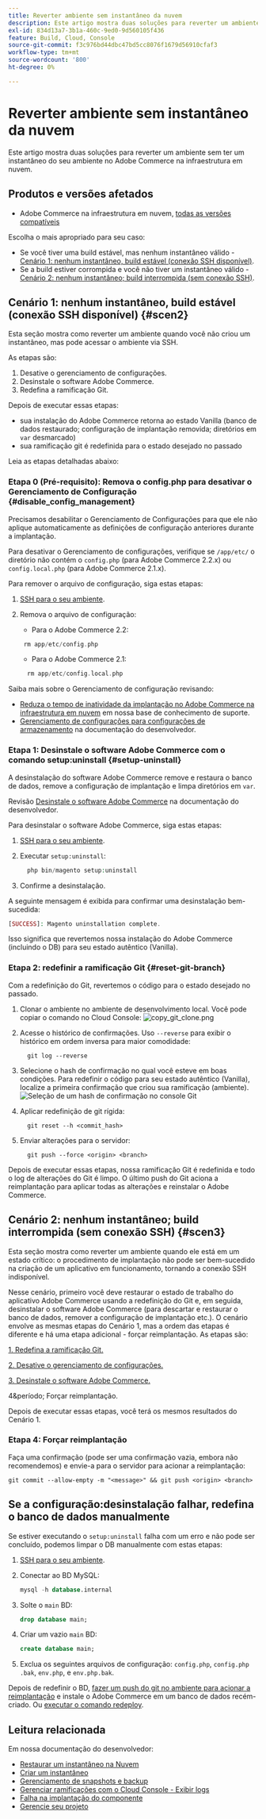 ```yaml
---
title: Reverter ambiente sem instantâneo da nuvem
description: Este artigo mostra duas soluções para reverter um ambiente sem ter um instantâneo do seu ambiente no Adobe Commerce na infraestrutura em nuvem.
exl-id: 834d13a7-3b1a-460c-9ed0-9d560105f436
feature: Build, Cloud, Console
source-git-commit: f3c976bd44dbc47bd5cc8076f1679d56910cfaf3
workflow-type: tm+mt
source-wordcount: '800'
ht-degree: 0%

---
```


# Reverter ambiente sem instantâneo da nuvem

Este artigo mostra duas soluções para reverter um ambiente sem ter um instantâneo do seu ambiente no Adobe Commerce na infraestrutura em nuvem.

## Produtos e versões afetados

* Adobe Commerce na infraestrutura em nuvem, [todas as versões compatíveis](https://magento.com/sites/default/files/magento-software-lifecycle-policy.pdf)

Escolha o mais apropriado para seu caso:

* Se você tiver uma build estável, mas nenhum instantâneo válido - [Cenário 1: nenhum instantâneo, build estável (conexão SSH disponível)](#scen2).
* Se a build estiver corrompida e você não tiver um instantâneo válido - [Cenário 2: nenhum instantâneo; build interrompida (sem conexão SSH)](#scen3).

## Cenário 1: nenhum instantâneo, build estável (conexão SSH disponível) {#scen2}

Esta seção mostra como reverter um ambiente quando você não criou um instantâneo, mas pode acessar o ambiente via SSH.

As etapas são:

1. Desative o gerenciamento de configurações.
1. Desinstale o software Adobe Commerce.
1. Redefina a ramificação Git.

Depois de executar essas etapas:

* sua instalação do Adobe Commerce retorna ao estado Vanilla (banco de dados restaurado; configuração de implantação removida; diretórios em `var` desmarcado)
* sua ramificação git é redefinida para o estado desejado no passado

Leia as etapas detalhadas abaixo:

### Etapa 0 (Pré-requisito): Remova o config.php para desativar o Gerenciamento de Configuração {#disable_config_management}

Precisamos desabilitar o Gerenciamento de Configurações para que ele não aplique automaticamente as definições de configuração anteriores durante a implantação.

Para desativar o Gerenciamento de configurações, verifique se `/app/etc/` o diretório não contém o `config.php` (para Adobe Commerce 2.2.x) ou `config.local.php` (para Adobe Commerce 2.1.x).

Para remover o arquivo de configuração, siga estas etapas:

1. [SSH para o seu ambiente](https://experienceleague.adobe.com/docs/commerce-cloud-service/user-guide/develop/secure-connections.html).
1. Remova o arquivo de configuração:
   * Para o Adobe Commerce 2.2:

   ```php
    rm app/etc/config.php
   ```

   * Para o Adobe Commerce 2.1:

   ```php
     rm app/etc/config.local.php
   ```

Saiba mais sobre o Gerenciamento de configuração revisando:

* [Reduza o tempo de inatividade da implantação no Adobe Commerce na infraestrutura em nuvem](/help/how-to/general/magento-cloud-reduce-deployment-downtime-with-configuration-management.md) em nossa base de conhecimento de suporte.
* [Gerenciamento de configurações para configurações de armazenamento](https://experienceleague.adobe.com/docs/commerce-cloud-service/user-guide/configure-store/store-settings.html) na documentação do desenvolvedor.

### Etapa 1: Desinstale o software Adobe Commerce com o comando setup:uninstall {#setup-uninstall}


A desinstalação do software Adobe Commerce remove e restaura o banco de dados, remove a configuração de implantação e limpa diretórios em `var`.

Revisão [Desinstale o software Adobe Commerce](https://experienceleague.adobe.com/docs/commerce-operations/installation-guide/tutorials/uninstall.html) na documentação do desenvolvedor.

Para desinstalar o software Adobe Commerce, siga estas etapas:

1. [SSH para o seu ambiente](https://experienceleague.adobe.com/docs/commerce-cloud-service/user-guide/develop/secure-connections.html).
1. Executar `setup:uninstall`:

   ```php
     php bin/magento setup:uninstall
   ```

1. Confirme a desinstalação.

A seguinte mensagem é exibida para confirmar uma desinstalação bem-sucedida:

```php
[SUCCESS]: Magento uninstallation complete.
```

Isso significa que revertemos nossa instalação do Adobe Commerce (incluindo o DB) para seu estado autêntico (Vanilla).

### Etapa 2: redefinir a ramificação Git {#reset-git-branch}

Com a redefinição do Git, revertemos o código para o estado desejado no passado.

1. Clonar o ambiente no ambiente de desenvolvimento local. Você pode copiar o comando no Cloud Console:    ![copy_git_clone.png](assets/copy_git_clone.png)
1. Acesse o histórico de confirmações. Uso `--reverse` para exibir o histórico em ordem inversa para maior comodidade:

   ```git
     git log --reverse
   ```

1. Selecione o hash de confirmação no qual você esteve em boas condições. Para redefinir o código para seu estado autêntico (Vanilla), localize a primeira confirmação que criou sua ramificação (ambiente).    ![Seleção de um hash de confirmação no console Git](assets/select_commit_hash.png)
1. Aplicar redefinição de git rígida:

   ```git
     git reset --h <commit_hash>
   ```

1. Enviar alterações para o servidor:

   ```git
     git push --force <origin> <branch>
   ```

Depois de executar essas etapas, nossa ramificação Git é redefinida e todo o log de alterações do Git é limpo. O último push do Git aciona a reimplantação para aplicar todas as alterações e reinstalar o Adobe Commerce.

## Cenário 2: nenhum instantâneo; build interrompida (sem conexão SSH) {#scen3}

Esta seção mostra como reverter um ambiente quando ele está em um estado crítico: o procedimento de implantação não pode ser bem-sucedido na criação de um aplicativo em funcionamento, tornando a conexão SSH indisponível.

Nesse cenário, primeiro você deve restaurar o estado de trabalho do aplicativo Adobe Commerce usando a redefinição do Git e, em seguida, desinstalar o software Adobe Commerce (para descartar e restaurar o banco de dados, remover a configuração de implantação etc.). O cenário envolve as mesmas etapas do Cenário 1, mas a ordem das etapas é diferente e há uma etapa adicional - forçar reimplantação. As etapas são:

[1. Redefina a ramificação Git.](/help/how-to/general/reset-environment-on-cloud.md#reset-git-branch)

[2. Desative o gerenciamento de configurações.](/help/how-to/general/reset-environment-on-cloud.md#disable_config_management)

[3. Desinstale o software Adobe Commerce.](/help/how-to/general/reset-environment-on-cloud.md#setup-uninstall)

4&amp;período; Forçar reimplantação.

Depois de executar essas etapas, você terá os mesmos resultados do Cenário 1.

### Etapa 4: Forçar reimplantação

Faça uma confirmação (pode ser uma confirmação vazia, embora não recomendemos) e envie-a para o servidor para acionar a reimplantação:

```git
git commit --allow-empty -m "<message>" && git push <origin> <branch>
```

## Se a configuração:desinstalação falhar, redefina o banco de dados manualmente

Se estiver executando o `setup:uninstall` falha com um erro e não pode ser concluído, podemos limpar o DB manualmente com estas etapas:

1. [SSH para o seu ambiente](https://experienceleague.adobe.com/docs/commerce-cloud-service/user-guide/develop/secure-connections.html).
1. Conectar ao BD MySQL:

   ```sql
   mysql -h database.internal
   ```

1. Solte o `main` BD:

   ```sql
   drop database main;
   ```

1. Criar um vazio `main` BD:

   ```sql
   create database main;
   ```

1. Exclua os seguintes arquivos de configuração: `config.php`, `config.php` `.bak`, `env.php`, e `env.php.bak`.

Depois de redefinir o BD, [fazer um push do git no ambiente para acionar a reimplantação](https://experienceleague.adobe.com/docs/commerce-cloud-service/user-guide/dev-tools/cloud-cli.html#git-commands) e instale o Adobe Commerce em um banco de dados recém-criado. Ou [executar o comando redeploy](https://experienceleague.adobe.com/docs/commerce-cloud-service/user-guide/dev-tools/cloud-cli.html#environment-commands).

## Leitura relacionada

Em nossa documentação do desenvolvedor:

* [Restaurar um instantâneo na Nuvem](https://experienceleague.adobe.com/en/docs/commerce-cloud-service/user-guide/develop/storage/snapshots#restore-a-manual-backup)
* [Criar um instantâneo](https://experienceleague.adobe.com/en/docs/commerce-cloud-service/user-guide/develop/storage/snapshots#create-a-manual-backup)
* [Gerenciamento de snapshots e backup](https://experienceleague.adobe.com/en/docs/commerce-cloud-service/user-guide/develop/storage/snapshots)
* [Gerenciar ramificações com o Cloud Console - Exibir logs](https://experienceleague.adobe.com/docs/commerce-cloud-service/user-guide/project/console-branches.html?lang=en#view-logs)
* [Falha na implantação do componente](https://experienceleague.adobe.com/docs/commerce-cloud-service/user-guide/develop/deploy/recover-failed-deployment.html)
* [Gerencie seu projeto](https://experienceleague.adobe.com/docs/commerce-cloud-service/user-guide/project/overview.html#configure-the-project)
